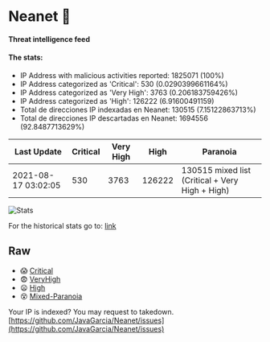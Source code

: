 # Neanet :hocho:
#### Threat intelligence feed
#### The stats:

- IP Address with malicious activities reported: 1825071 (100%)
- IP Address categorized as 'Critical':  530 (0.0290399661164%)
- IP Address categorized as 'Very High':  3763 (0.206183759426%)
- IP Address categorized as 'High':  126222 (6.91600491159)
- Total de direcciones IP indexadas en Neanet:  130515 (7.15122863713%)
- Total de direcciones IP descartadas en Neanet:  1694556 (92.8487713629%)

| Last Update | Critical | Very High | High | Paranoia |
| --- | --- | --- | --- | --- |
| 2021-08-17 03:02:05 | 530 | 3763 | 126222 | 130515 mixed list (Critical + Very High + High)|

![Stats](https://docs.google.com/spreadsheets/d/e/2PACX-1vSnaNMIXVabIpDJjufMlzH7poXnshF3mgd8Is1g9ytUEzVsP5my4Trn8f-xkoLLQ38xpL3HtmUexLo6/pubchart?oid=501124687&format=image)

For the historical stats go to: [link](/stats.csv)
## Raw
- :scream: [Critical](https://raw.githubusercontent.com/JavaGarcia/Neanet/master/blacklists/neanet_critical.txt)
- :fearful: [VeryHigh](https://raw.githubusercontent.com/JavaGarcia/Neanet/master/blacklists/neanet_veryHigh.txtt)
- :frowning: [High](https://raw.githubusercontent.com/JavaGarcia/Neanet/master/blacklists/neanet_high.txt)
- :dizzy_face: [Mixed-Paranoia](https://raw.githubusercontent.com/JavaGarcia/Neanet/master/blacklists/neanet_all.txt)


Your IP is indexed? You may request to takedown. [https://github.com/JavaGarcia/Neanet/issues](https://github.com/JavaGarcia/Neanet/issues)












































































































































































































































































































































































































































































































































































































































































































































































































































































































































































































































































































































































































































































































































































































































































































































































































































































































































































































































































































































































































































































































































































































































































































































































































































































































































































































































































































































































































































































































































































































































































































































































































































































































































































































































































































































































































































































































































































































































































































































































































































































































































































































































































































































































































































































































































































































































































































































































































































































































































































































































































































































































































































































































































































































































































































































































































































































































































































































































































































































































































































































































































































































































































































































































































































































































































































































































































































































































































































































































































































































































































































































































































































































































































































































































































































































































































































































































































































































































































































































































































































































































































































































































































































































































































